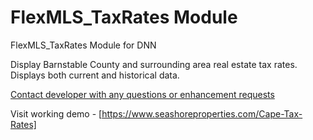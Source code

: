 # FlexMLS_TaxRates Module
FlexMLS_TaxRates Module for DNN

Display Barnstable County  and surrounding area real estate tax rates. Displays both current and historical data.

  [Contact developer with any questions or enhancement requests](https://www.gibs.com/Contact)

  Visit working demo - [https://www.seashoreproperties.com/Cape-Tax-Rates]